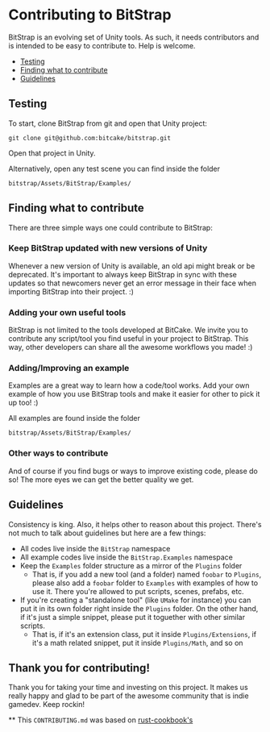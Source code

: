 # Contributing to BitStrap

BitStrap is an evolving set of Unity tools. As such, it needs contributors and is intended to be easy to
contribute to. Help is welcome.

* [Testing](#testing)
* [Finding what to contribute](#finding-what-to-contribute)
* [Guidelines](#guidelines)

## Testing

To start, clone BitStrap from git and open that Unity project:
```
git clone git@github.com:bitcake/bitstrap.git
```

Open that project in Unity.

Alternatively, open any test scene you can find inside the folder
```
bitstrap/Assets/BitStrap/Examples/
```

## Finding what to contribute

There are three simple ways one could contribute to BitStrap:

### Keep BitStrap updated with new versions of Unity

Whenever a new version of Unity is available, an old api might break or be deprecated.
It's important to always keep BitStrap in sync with these updates so that newcomers never
get an error message in their face when importing BitStrap into their project. :)

### Adding your own useful tools

BitStrap is not limited to the tools developed at BitCake. We invite you to contribute any
script/tool you find useful in your project to BitStrap. This way, other developers can share
all the awesome workflows you made! :)

### Adding/Improving an example

Examples are a great way to learn how a code/tool works. Add your own example of how you use
BitStrap tools and make it easier for other to pick it up too! :)

All examples are found inside the folder
```
bitstrap/Assets/BitStrap/Examples/
```

### Other ways to contribute

And of course if you find bugs or ways to improve existing code, please do so! The more eyes
we can get the better quality we get.

## Guidelines

Consistency is king. Also, it helps other to reason about this project. There's not much to
talk about guidelines but here are a few things:

- All codes live inside the `BitStrap` namespace
- All example codes live inside the `BitStrap.Examples` namespace
- Keep the `Examples` folder structure as a mirror of the `Plugins` folder
  - That is, if you add a new tool (and a folder) named `foobar` to `Plugins`, please also
    add a `foobar` folder to `Examples` with examples of how to use it. There you're allowed
    to put scripts, scenes, prefabs, etc.
- If you're creating a "standalone tool" (like `UMake` for instance) you can put it in its own
  folder right inside the `Plugins` folder. On the other hand, if it's just a simple snippet, please
  put it toguether with other similar scripts.  
  - That is, if it's an extension class, put it inside `Plugins/Extensions`, if it's a math related
    snippet, put it inside `Plugins/Math`, and so on

## Thank you for contributing!

Thank you for taking your time and investing on this project. It makes us really happy and
glad to be part of the awesome community that is indie gamedev. Keep rockin!

** This `CONTRIBUTING.md` was based on [rust-cookbook's](https://github.com/rust-lang-nursery/rust-cookbook/blob/master/CONTRIBUTING.md)

